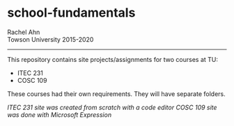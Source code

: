 # school-fundamentals

Rachel Ahn <br />
Towson University 2015-2020 

----------------------------------------------------

This repository contains site projects/assignments for two courses at TU:
<ul>
  <li>ITEC 231</li>
  <li>COSC 109</li>
</ul>
These courses had their own requirements.
They will have separate folders.

*ITEC 231 site was created from scratch with a code editor*
*COSC 109 site was done with Microsoft Expression*
